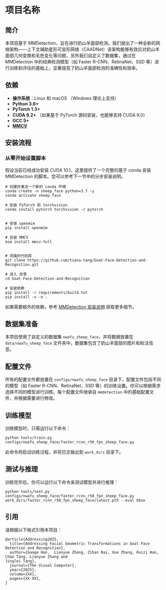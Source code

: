 
# 项目名称

## 简介

本项目基于 MMDetection，旨在进行奶山羊面部检测。我们提出了一种全新的网络架构——上下文辅助星形可变形网络（CAADNet）该架构能够有效应对奶山羊面部几何变换和毛色变化等问题，另外我们自定义了数据集，通过在 MMDetection 中的经典检测模型（如 Faster R-CNN、RetinaNet、SSD 等）进行训练和评估的基础上，显著提高了奶山羊面部检测的准确性和效率。

## 依赖

- **操作系统**：Linux 和 macOS （Windows 理论上支持）
- **Python 3.6+**
- **PyTorch 1.3+**
- **CUDA 9.2+** （如果基于 PyTorch 源码安装，也能够支持 CUDA 9.0）
- **GCC 5+**
- **[MMCV](https://mmcv.readthedocs.io/en/latest/#installation)**

## 安装流程

### 从零开始设置脚本

假设当前已经成功安装 CUDA 10.1，这里提供了一个完整的基于 conda 安装 MMDetection 的脚本。您可以参考下一节中的分步安装说明。


```shell
# 创建并激活一个新的 conda 环境
conda create -n sheep_face python=3.7 -y
conda activate sheep_face

# 安装 PyTorch 和 torchvision
conda install pytorch torchvision -c pytorch


# 安装 openmim
pip install openmim

# 安装 MMCV
mim install mmcv-full


# 克隆的代码库
git clone https://github.com/tiana-tang/Goat-Face-Detection-and-Recognition.git

# 进入 目录
cd Goat-Face-Detection-and-Recognition

# 安装依赖
pip install -r requirements/build.txt
pip install -v -e .

```
如果需要额外的依赖，参考 [MMDetection 安装说明](https://mmdetection.readthedocs.io/en/stable/get_started.html) 获取更多细节。

## 数据集准备

本项目使用了自定义的数据集 `nwafu_sheep_face`，并将数据放置在 `data/nwafu_sheep_face` 文件夹中。数据集包含了奶山羊面部的图片和标注信息。

## 配置文件

所有的配置文件都放置在 `configs/nwafu_sheep_face` 目录下，配置文件包括不同的模型（如 Faster R-CNN、RetinaNet、SSD 等）的训练设置。你可以根据需求选择不同的模型进行训练。每个配置文件继承自 `mmdetection` 中的基础配置文件，并根据需要进行修改。

## 训练模型

训练模型时，只需运行以下命令：

```shell
python tools/train.py configs/nwafu_sheep_face/faster_rcnn_r50_fpn_sheep_face.py
```

此命令将启动训练过程，并将日志输出到 `work_dirs` 目录下。

## 测试与推理

训练完毕后，你可以运行以下命令来测试模型并进行推理：

```shell
python tools/test.py configs/nwafu_sheep_face/faster_rcnn_r50_fpn_sheep_face.py work_dirs/faster_rcnn_r50_fpn_sheep_face/latest.pth --eval bbox
```

## 引用

请根据以下格式引用本项目：

```
@article{Addressing2025,
  title={Addressing Facial Geometric Transformations in Goat Face
Detection and Recognition},
  author={Gaoge Han,  Lianyue Zhang, Zihan Bai, Xue Zhang, Ruizi Han, Chao Tang, Lianyue Zhang and
Jinglei Tang},
  journal={The Visual Computer},
  year={2025},
  volume={XX},
  pages={XX-XX},
}
```

